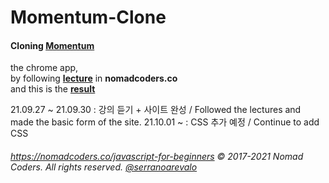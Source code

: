 # Momentum-Clone  

#### Cloning [Momentum](https://chrome.google.com/webstore/detail/momentum/laookkfknpbbblfpciffpaejjkokdgca?hl=ko) 
the chrome app,  
by following **[lecture](https://nomadcoders.co/javascript-for-beginners)** in **nomadcoders.co**  
and this is the **[result](https://unbroken2650.github.io/Momentum-Clone/)**

21.09.27 ~ 21.09.30 : 강의 듣기 + 사이트 완성 / Followed the lectures and made the basic form of the site.
21.10.01 ~ : CSS 추가 예정 / Continue to add CSS

###### https://nomadcoders.co/javascript-for-beginners © 2017-2021 Nomad Coders. All rights reserved. [@serranoarevalo](https://github.com/serranoarevalo)
